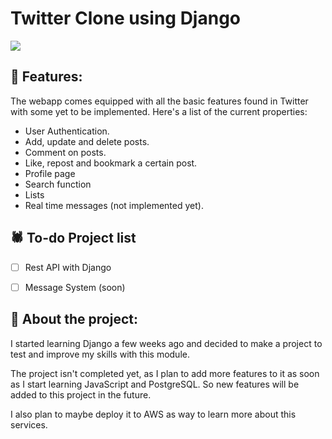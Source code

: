<h1>Twitter Clone using Django</h1>
<img src="https://github.com/user-attachments/assets/6e07dcc9-442f-4d8f-871f-0d7989b51a3c">
<h2>🚀 Features:</h2>
<p>The webapp comes equipped with all the basic features found in Twitter with some yet to be implemented. Here's a list of the current properties:</p>
<ul>
  <li>User Authentication.</li>
  <li>Add, update and delete posts.</li>
  <li>Comment on posts.</li>
  <li>Like, repost and bookmark a certain post.</li>
  <li>Profile page</li>
  <li>Search function</li>
  <li>Lists</li>
  <li>Real time messages (not implemented yet).</li>
</ul>

<h2>🕷 To-do Project list</h2>

- [ ] Rest API with Django
- [ ] Message System (soon)




<h2>👾 About the project:</h2>
<p>I started learning Django a few weeks ago and decided to make a project to test and improve my skills with this module.</p>
<p>The project isn't completed yet, as I plan to add more features to it as soon as I start learning JavaScript and PostgreSQL. So new features will be added to this project in the future.</p>
<p>I also plan to maybe deploy it to AWS as way to learn more about this services.</p>
